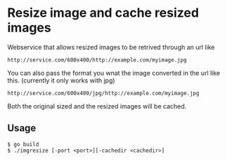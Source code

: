 # Resize image and cache resized images #
Webservice that allows resized images to be retrived through an url like
```
http://service.com/600x400/http://example.com/myimage.jpg
```

You can also pass the format you wnat the image converted in the url like this.
(currently it only works with jpg)
```
http://service.com/600x400/jpg/http://example.com/myimage.jpg
```


Both the original sized and the resized images will be cached.

## Usage ##
```
$ go build
$ ./imgresize [-port <port>][-cachedir <cachedir>]
```
